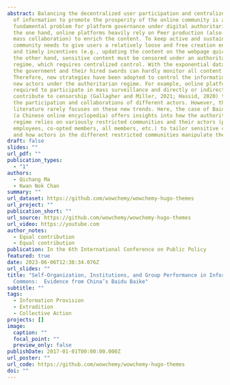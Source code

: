 ```yaml
---
abstract: Balancing the decentralized user participation and centralized control
  of information to promote the prosperity of the online community is a
  fundamental problem for platform governance under digital authoritarianism. On
  the one hand, online platforms heavily rely on Peer production (also known as
  mass collaboration) to enrich the content. To keep active and sustainable, the
  community needs to give users a relatively loose and free creation environment
  and timely incentives (e.g., updating the content on the webpage quickly). On
  the other hand, sensitive content must be censored under an authoritarian
  regime, which requires centralized control. With the exponential data growth,
  the government and their hired swords can hardly monitor all content promptly.
  Therefore, new strategies have been adopted to control the information with
  new actors under the authoritarian regime. For example, online platforms are
  required to participate in mass surveillance and directly or indirectly
  contribute to censorship (Gallagher and Miller, 2021; Hassid, 2020) through
  the participation and collaborations of different actors. However, the extant
  literature rarely focuses on these new trends. Here, the case of Baidu Baike
  (a Chinese online encyclopedia) offers insights into how the authoritarian
  regime relies on variously restricted communities and their actors (platform
  employees, co-opted members, all members, etc.) to tailor sensitive content
  and how actors in the different restricted communities manipulate the content.
draft: false
slides: ""
url_pdf: ""
publication_types:
  - "1"
authors:
  - Qichang Ma
  - Kwan Nok Chan
summary: ""
url_dataset: https://github.com/wowchemy/wowchemy-hugo-themes
url_project: ""
publication_short: ""
url_source: https://github.com/wowchemy/wowchemy-hugo-themes
url_video: https://youtube.com
author_notes:
  - Equal contribution
  - Equal contribution
publication: In the 6th International Conference on Public Policy
featured: true
date: 2023-06-06T12:38:34.076Z
url_slides: ""
title: "Self-Organization, Institutions, and Group Performance in Information
  Commons:  Evidence from China’s Baidu Baike"
subtitle: ""
tags:
  - Information Provision
  - Extradition
  - Collective Action
projects: []
image:
  caption: ""
  focal_point: ""
  preview_only: false
publishDate: 2017-01-01T00:00:00.000Z
url_poster: ""
url_code: https://github.com/wowchemy/wowchemy-hugo-themes
doi: ""
---
```

